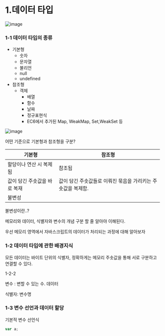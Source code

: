 # 1.데이터 타입



![image](https://prod-files-secure.s3.us-west-2.amazonaws.com/3b419321-77d2-458f-995b-4dd37fe88c5e/ed1f61e0-18fe-4531-a3e9-902c2effc31f/%E1%84%89%E1%85%B3%E1%84%8F%E1%85%B3%E1%84%85%E1%85%B5%E1%86%AB%E1%84%89%E1%85%A3%E1%86%BA_2025-03-10_%E1%84%8B%E1%85%A9%E1%84%8C%E1%85%A5%E1%86%AB_1.10.04.png?X-Amz-Algorithm=AWS4-HMAC-SHA256&X-Amz-Content-Sha256=UNSIGNED-PAYLOAD&X-Amz-Credential=ASIAZI2LB466XIDPJOWS%2F20250310%2Fus-west-2%2Fs3%2Faws4_request&X-Amz-Date=20250310T042255Z&X-Amz-Expires=3600&X-Amz-Security-Token=IQoJb3JpZ2luX2VjEDwaCXVzLXdlc3QtMiJHMEUCICpRk0kt3%2FD6llsyW95b88%2BooQJ3X8qVVuvG9ghpWWYYAiEAlY7Giz2%2BBiYlhsjVnBr5sHZvRowDPgRVwN%2FmcU7YLdYqiAQIhf%2F%2F%2F%2F%2F%2F%2F%2F%2F%2FARAAGgw2Mzc0MjMxODM4MDUiDEU%2Ff76FopatX7XMxCrcAyT7LD8aVoImMVV%2BApRgDZv1BnKauCaueQYXEYXuEf4ZnCgWjdKnsKoCIVzql6pAhYR8AT2hZk%2B1VzoSE1aC%2BDLQwqOrHXn%2Bio1Jx%2BntNzpMHZF5sGT18nvlMvbYlYMjjH03IaX%2F6ZwpP0sz4YolSSJ%2F0yVK8INghTgjCpOzXfn7DTLmZfqSVikiM6xWPCoRWJNJtsuO3c37FIe80QPbOBe6OwzzdK9PD1IxRFH4oc1%2FL36IHaohPtX%2BzptbQ983ep%2FWQQamineeU5h49ebb8hAlIDaUJBvR8zI15CUteXONTczRmbgvBuYAhw6D%2B93dQxukh8KidBPjkSo01beGRr6qr7Hq7GdAxMAUpMYR880p1VBKJkonDQVHNRaU%2BqE2jaMxYNz3D3TGhU5XptO3VQfYk%2B7uG1KjdPjQv2VJCAofetXYZoe8mkqTAu7DluQItJNImhjs3VwapEf3Gq0LNg7fBvmBthcqvZl7w%2FzPTaho1bCXGSMBXTj8BYs3PWEtKd9bn67%2BBZ%2FrsgUdM4P3LwpVbMMX%2FbNIOJOfJJhh2lP80%2B34NpiqqC1N0t3KgCpjit0vQcVpalLLBF43YRm7ZGPHF6OfBJPbsImDILoNQnLjXU%2FTPEkwX0V%2BMEDdMOHLub4GOqUBwaSpWdUqipFZRmktRIVaOXr%2FhpNkjLwkBERFi397w%2FedoLPx0aV02DvyQbblSmu9TLWnfSy8thqQ140EnVXupWjvMnNuJImOcXo2CSvZlSefO51a4HZ8QruWHC0h9UJiE9eytnhcze0WjMxV2oY0t3otyKm2dU38H9%2Ff8%2Bj3%2FZVNgd5z5PUtJRI81%2Fpab7sPOTR9ER6dPQQ5HQl9Q4r7GRliJknq&X-Amz-Signature=c137c466b75271efa0f08a6b892baaaa4b39d54cd145c7f5c298ce8ada07f303&X-Amz-SignedHeaders=host&x-id=GetObject)



### 1-1 데이터 타입의 종류

- 기본형
  - 숫자
  - 문자열
  - 불리언
  - null
  - undefined
- 참조형
  - 객체
    - 배열
    - 함수
    - 날짜
    - 정규표현식
    - EC6에서 추가된 Map, WeakMap, Set,WeakSet 등


![image](https://prod-files-secure.s3.us-west-2.amazonaws.com/3b419321-77d2-458f-995b-4dd37fe88c5e/5a62d484-08fe-40f3-a586-75a917f316fb/%E1%84%89%E1%85%B3%E1%84%8F%E1%85%B3%E1%84%85%E1%85%B5%E1%86%AB%E1%84%89%E1%85%A3%E1%86%BA_2025-03-10_%E1%84%8B%E1%85%A9%E1%84%92%E1%85%AE_1.03.03.png?X-Amz-Algorithm=AWS4-HMAC-SHA256&X-Amz-Content-Sha256=UNSIGNED-PAYLOAD&X-Amz-Credential=ASIAZI2LB466XIDPJOWS%2F20250310%2Fus-west-2%2Fs3%2Faws4_request&X-Amz-Date=20250310T042255Z&X-Amz-Expires=3600&X-Amz-Security-Token=IQoJb3JpZ2luX2VjEDwaCXVzLXdlc3QtMiJHMEUCICpRk0kt3%2FD6llsyW95b88%2BooQJ3X8qVVuvG9ghpWWYYAiEAlY7Giz2%2BBiYlhsjVnBr5sHZvRowDPgRVwN%2FmcU7YLdYqiAQIhf%2F%2F%2F%2F%2F%2F%2F%2F%2F%2FARAAGgw2Mzc0MjMxODM4MDUiDEU%2Ff76FopatX7XMxCrcAyT7LD8aVoImMVV%2BApRgDZv1BnKauCaueQYXEYXuEf4ZnCgWjdKnsKoCIVzql6pAhYR8AT2hZk%2B1VzoSE1aC%2BDLQwqOrHXn%2Bio1Jx%2BntNzpMHZF5sGT18nvlMvbYlYMjjH03IaX%2F6ZwpP0sz4YolSSJ%2F0yVK8INghTgjCpOzXfn7DTLmZfqSVikiM6xWPCoRWJNJtsuO3c37FIe80QPbOBe6OwzzdK9PD1IxRFH4oc1%2FL36IHaohPtX%2BzptbQ983ep%2FWQQamineeU5h49ebb8hAlIDaUJBvR8zI15CUteXONTczRmbgvBuYAhw6D%2B93dQxukh8KidBPjkSo01beGRr6qr7Hq7GdAxMAUpMYR880p1VBKJkonDQVHNRaU%2BqE2jaMxYNz3D3TGhU5XptO3VQfYk%2B7uG1KjdPjQv2VJCAofetXYZoe8mkqTAu7DluQItJNImhjs3VwapEf3Gq0LNg7fBvmBthcqvZl7w%2FzPTaho1bCXGSMBXTj8BYs3PWEtKd9bn67%2BBZ%2FrsgUdM4P3LwpVbMMX%2FbNIOJOfJJhh2lP80%2B34NpiqqC1N0t3KgCpjit0vQcVpalLLBF43YRm7ZGPHF6OfBJPbsImDILoNQnLjXU%2FTPEkwX0V%2BMEDdMOHLub4GOqUBwaSpWdUqipFZRmktRIVaOXr%2FhpNkjLwkBERFi397w%2FedoLPx0aV02DvyQbblSmu9TLWnfSy8thqQ140EnVXupWjvMnNuJImOcXo2CSvZlSefO51a4HZ8QruWHC0h9UJiE9eytnhcze0WjMxV2oY0t3otyKm2dU38H9%2Ff8%2Bj3%2FZVNgd5z5PUtJRI81%2Fpab7sPOTR9ER6dPQQ5HQl9Q4r7GRliJknq&X-Amz-Signature=2fd5256ac63ef945e296bb4a72e20225a595798089c9407e6df904128cc26d08&X-Amz-SignedHeaders=host&x-id=GetObject)



어떤 기준으로 기본형과 참조형을 구분?

| 기본형 | 참조형 |
| --- | --- |
| 할당이나 연산 시 복제됨 |  참조됨 |
|  값이 담긴 주솟값을 바로 복재 |  값이 담긴 주솟값들로 이뤄진 묶음을 가리키는 주솟값을 복제함.  |
| 불변성 |  |





불변성이란..?

메모리와 데이터, 식별자와 변수의 개념 구분 할 줄 알아야 이해된다. 

우선 메모리 영역에서 자바스크립트의 데이터가 처리되는 과정에 대해 알아보자



### 1-2 데이터 타입에 관한 배경지식

모든 데이터는 바이트 단위의 식별자, 정확하게는 메모리 주솟값을 통해 서로 구분하고 연결할 수 있다. 



1-2-2

변수 : 변할 수 있는 수. 데이터

식별자: 변수명



### 1-3 변수 선언과 데이터 할당



기본적 변수 선언식

```javascript
var a;
```




